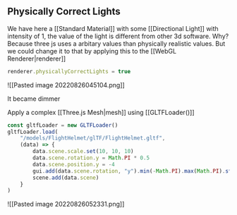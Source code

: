 ## Physically Correct Lights
We have here a [[Standard Material]] with some [[Directional Light]] with intensity of 1, the value of the light is different from other 3d software. Why? Because three js uses a arbitary values than physically realistic values. 
But we could change it to that by applying this to the [[WebGL Renderer|renderer]]
```js
renderer.physicallyCorrectLights = true
```

![[Pasted image 20220826045104.png]]

It became dimmer

Apply a complex [[Three.js Mesh|mesh]] using [[GLTFLoader()]]
```js
const gltfLoader = new GLTFLoader()
gltfLoader.load(
    "/models/FlightHelmet/glTF/FlightHelmet.gltf",
    (data) => {
        data.scene.scale.set(10, 10, 10)
        data.scene.rotation.y = Math.PI * 0.5
        data.scene.position.y = -4
        gui.add(data.scene.rotation, "y").min(-Math.PI).max(Math.PI).step(0.001).name("rotation")
        scene.add(data.scene)
    }
)
```

![[Pasted image 20220826052331.png]]